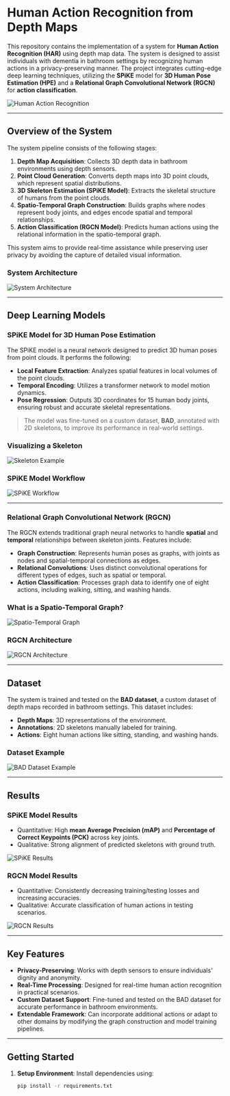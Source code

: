 # Human Action Recognition from Depth Maps

This repository contains the implementation of a system for **Human Action Recognition (HAR)** using depth map data. The system is designed to assist individuals with dementia in bathroom settings by recognizing human actions in a privacy-preserving manner. The project integrates cutting-edge deep learning techniques, utilizing the **SPiKE** model for **3D Human Pose Estimation (HPE)** and a **Relational Graph Convolutional Network (RGCN)** for **action classification**.

![Human Action Recognition](docs/images/har.jpg)

---

## **Overview of the System**

The system pipeline consists of the following stages:

1. **Depth Map Acquisition**: Collects 3D depth data in bathroom environments using depth sensors.
2. **Point Cloud Generation**: Converts depth maps into 3D point clouds, which represent spatial distributions.
3. **3D Skeleton Estimation (SPiKE Model)**: Extracts the skeletal structure of humans from the point clouds.
4. **Spatio-Temporal Graph Construction**: Builds graphs where nodes represent body joints, and edges encode spatial and temporal relationships.
5. **Action Classification (RGCN Model)**: Predicts human actions using the relational information in the spatio-temporal graph.

This system aims to provide real-time assistance while preserving user privacy by avoiding the capture of detailed visual information.

### **System Architecture**
![System Architecture](docs/images/full_system_architecture.jpg)

---

## **Deep Learning Models**

### **SPiKE Model for 3D Human Pose Estimation**
The SPiKE model is a neural network designed to predict 3D human poses from point clouds. It performs the following:
- **Local Feature Extraction**: Analyzes spatial features in local volumes of the point clouds.
- **Temporal Encoding**: Utilizes a transformer network to model motion dynamics.
- **Pose Regression**: Outputs 3D coordinates for 15 human body joints, ensuring robust and accurate skeletal representations.

> The model was fine-tuned on a custom dataset, **BAD**, annotated with 2D skeletons, to improve its performance in real-world settings.

### **Visualizing a Skeleton**
![Skeleton Example](docs/images/3d_skeleton.jpg)

### **SPiKE Model Workflow**
![SPiKE Workflow](docs/images/spike_architecture.jpg)

---

### **Relational Graph Convolutional Network (RGCN)**
The RGCN extends traditional graph neural networks to handle **spatial** and **temporal** relationships between skeleton joints. Features include:
- **Graph Construction**: Represents human poses as graphs, with joints as nodes and spatial-temporal connections as edges.
- **Relational Convolutions**: Uses distinct convolutional operations for different types of edges, such as spatial or temporal.
- **Action Classification**: Processes graph data to identify one of eight actions, including walking, sitting, and washing hands.

### **What is a Spatio-Temporal Graph?**
![Spatio-Temporal Graph](docs/images/st_graph.jpg)

### **RGCN Architecture**
![RGCN Architecture](docs/images/rgcn_model_architecture.jpg)

---

## **Dataset**

The system is trained and tested on the **BAD dataset**, a custom dataset of depth maps recorded in bathroom settings. This dataset includes:
- **Depth Maps**: 3D representations of the environment.
- **Annotations**: 2D skeletons manually labeled for training.
- **Actions**: Eight human actions like sitting, standing, and washing hands.

### **Dataset Example**
![BAD Dataset Example](docs/images/dataset_example.jpg)

---

## **Results**

### **SPiKE Model Results**
- Quantitative: High **mean Average Precision (mAP)** and **Percentage of Correct Keypoints (PCK)** across key joints.
- Qualitative: Strong alignment of predicted skeletons with ground truth.

![SPiKE Results](docs/images/spike_results.jpg)

### **RGCN Model Results**
- Quantitative: Consistently decreasing training/testing losses and increasing accuracies.
- Qualitative: Accurate classification of human actions in testing scenarios.

![RGCN Results](docs/images/rgcn_model_results.jpg)

---

## **Key Features**
- **Privacy-Preserving**: Works with depth sensors to ensure individuals' dignity and anonymity.
- **Real-Time Processing**: Designed for real-time human action recognition in practical scenarios.
- **Custom Dataset Support**: Fine-tuned and tested on the BAD dataset for accurate performance in bathroom environments.
- **Extendable Framework**: Can incorporate additional actions or adapt to other domains by modifying the graph construction and model training pipelines.

---

## **Getting Started**

1. **Setup Environment**:
   Install dependencies using:
   ```bash
   pip install -r requirements.txt
